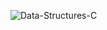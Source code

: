 ![Data-Structures-C](https://socialify.git.ci/geekymeeky/Data-Structures-C/image?description=1&language=1&owner=1&pattern=Floating%20Cogs&theme=Light)
